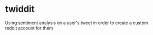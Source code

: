 # twiddit
Using sentiment analysis on a user's tweet in order to create a custom reddit account for them
